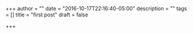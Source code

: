 +++
author = ""
date = "2016-10-17T22:16:40-05:00"
description = ""
tags = []
title = "first post"
draft = false

+++
